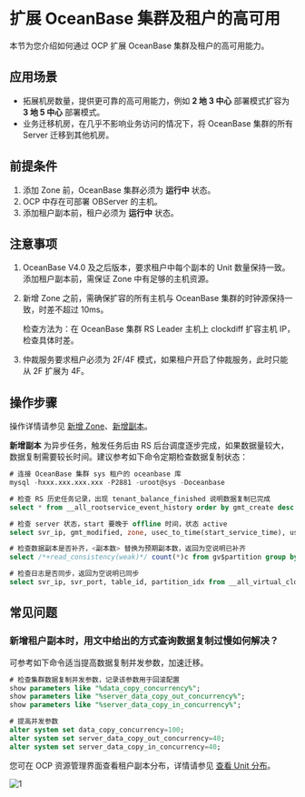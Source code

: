 # 扩展 OceanBase 集群及租户的高可用

本节为您介绍如何通过 OCP 扩展 OceanBase 集群及租户的高可用能力。

## 应用场景

* 拓展机房数量，提供更可靠的高可用能力，例如 **2 地 3 中心** 部署模式扩容为 **3 地 5 中心** 部署模式。
* 业务迁移机房，在几乎不影响业务访问的情况下，将 OceanBase 集群的所有 Server 迁移到其他机房。

## 前提条件

1. 添加 Zone 前，OceanBase 集群必须为 **运行中** 状态。
2. OCP 中存在可部署 OBServer 的主机。
3. 添加租户副本前，租户必须为 **运行中** 状态。

## 注意事项

1. OceanBase V4.0 及之后版本，要求租户中每个副本的 Unit 数量保持一致。添加租户副本前，需保证 Zone 中有足够的主机资源。

2. 新增 Zone 之前，需确保扩容的所有主机与 OceanBase 集群的时钟源保持一致，时差不超过 10ms。

    检查方法为：在 OceanBase 集群 RS Leader 主机上 clockdiff 扩容主机 IP，检查具体时差。

3. 仲裁服务要求租户必须为 2F/4F 模式，如果租户开启了仲裁服务，此时只能从 2F 扩展为 4F。

## 操作步骤

操作详情请参见 [新增 Zone](../600.cluster-functions/500.manage-a-zone/100.create-a-zone.md)、[新增副本](../700.tenant-functions/1000.manage-tenant-replica/200.create-a-replica.md)。

**新增副本** 为异步任务，触发任务后由 RS 后台调度逐步完成，如果数据量较大，数据复制需要较长时间。建议参考如下命令定期检查数据复制状态：

```SQL
# 连接 OceanBase 集群 sys 租户的 oceanbase 库
mysql -hxxx.xxx.xxx.xxx -P2881 -uroot@sys -Doceanbase

# 检查 RS 历史任务记录，出现 tenant_balance_finished 说明数据复制已完成
select * from __all_rootservice_event_history order by gmt_create desc limit 10;

# 检查 server 状态，start 要晚于 offline 时间，状态 active
select svr_ip, gmt_modified, zone, usec_to_time(start_service_time), usec_to_time(last_offline_time), status from __all_server;

# 检查数据副本是否补齐，<副本数> 替换为预期副本数，返回为空说明已补齐
select /*+read_consistency(weak)*/ count(*)c from gv$partition group by table_id, partition_id having c != <副本数>;

# 检查日志是否同步，返回为空说明已同步
select svr_ip, svr_port, table_id, partition_idx from __all_virtual_clog_stat where is_in_sync= 0 and is_offline = 0 and replica_type != 16;
```

## 常见问题

### 新增租户副本时，用文中给出的方式查询数据复制过慢如何解决？

可参考如下命令适当提高数据复制并发参数，加速迁移。

```SQL
# 检查集群数据复制并发参数，记录该参数用于回滚配置
show parameters like "%data_copy_concurrency%";
show parameters like "%server_data_copy_out_concurrency%";
show parameters like "%server_data_copy_in_concurrency%";

# 提高并发参数
alter system set data_copy_concurrency=100;
alter system set server_data_copy_out_concurrency=40;
alter system set server_data_copy_in_concurrency=40;
```

您可在 OCP 资源管理界面查看租户副本分布，详情请参见 [查看 Unit 分布](../600.cluster-functions/1000.manage-cluster-resource/100.view-the-unit-distribution.md)。

![1](https://obbusiness-private.oss-cn-shanghai.aliyuncs.com/doc/img/ocp/%E6%9C%80%E4%BD%B3%E5%AE%9E%E8%B7%B5/%E6%89%A9%E5%AE%B9ob.png)
